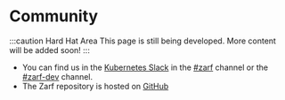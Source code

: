 # Community

:::caution Hard Hat Area
This page is still being developed. More content will be added soon!
:::

- You can find us in the [Kubernetes Slack](https://kubernetes.slack.com) in the [#zarf](https://kubernetes.slack.com/archives/C03B6BJAUJ3) channel or the [#zarf-dev](https://kubernetes.slack.com/archives/C03BP9Z3CMA) channel.
- The Zarf repository is hosted on [GitHub](https://github.com/defenseunicorns/zarf)
